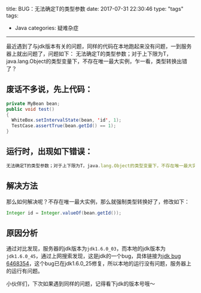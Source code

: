 title: BUG：无法确定T的类型参数
date: 2017-07-31 22:30:46
type: "tags"
tags:
- Java
categories: 疑难杂症
---
最近遇到了与jdk版本有关的问题，同样的代码在本地跑起来没有问题，一到服务器上就出问题了，问题如下：
无法确定T的类型参数；对于上下限为T，java.lang.Object的类型变量下，不存在唯一最大实例，乍一看，类型转换出错了？
<!--more-->
## 废话不多说，先上代码：
```java
private MyBean bean;
public void test()
{
  WhiteBox.setIntervalState(bean, 'id', 1);
  TestCase.assertTrue(bean.getId() == 1);
}
```
## 运行时，出现如下错误：
```js
无法确定T的类型参数；对于上下限为T，java.lang.Object的类型变量下，不存在唯一最大实例
```
## 解决方法
那么如何解决呢？不存在唯一最大实例，那么就强制类型转换好了，修改如下：
```java
Integer id = Integer.valueOf(bean.getId());
```
## 原因分析
通过对比发现，服务器的jdk版本为`jdk1.6.0_03`，而本地的jdk版本为`jdk1.6.0_45`，通过上网搜索发现，这是jdk的一个bug，具体链接为[jdk bug 6468354](https://blogs.openjdk.java.net/browse/JDK-6468354)，这个bug已在jdk1.6.0_25修复，所以本地的运行没有问题，服务器上的运行有问题。

小伙伴们，下次如果遇到同样的问题，记得看下jdk的版本号哦～
